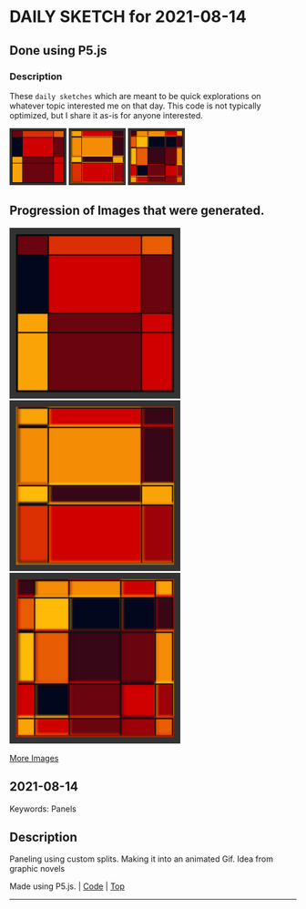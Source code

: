 # DAILY SKETCH for 2021-08-14

## Done using P5.js

### Description

These `daily sketches` which are meant to be quick explorations     on whatever topic interested me on that day. This code is not typically optimized, but I share it as-is     for anyone interested.

<img src = 'images/keep_2021-08-15-10-03-06.png' width = '100'> <img src = 'images/keep_2021-08-15-10-20-49.png' width = '100'> <img src = 'images/keep_2021-08-15-10-21-30.png' width = '100'> 

## Progression of Images that were generated.

<img src = 'images/keep_2021-08-15-10-03-06.png' width = '300'> 
<img src = 'images/keep_2021-08-15-10-20-49.png' width = '300'> 
<img src = 'images/keep_2021-08-15-10-21-30.png' width = '300'> 


[More Images](2021-08-14/images) 


 ## 2021-08-14
Keywords: Panels
 

## Description 

 Paneling using custom splits. Making it into an animated Gif. Idea from graphic novels
 

Made using P5.js. | [Code](2021/2021-08-14/) | [Top](#daily-sketches) 

-----

